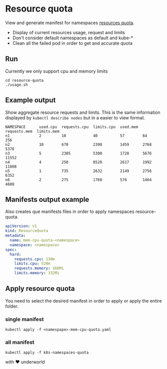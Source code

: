 # Resource quota

View and generate manifest for namespaces [resources quota](https://v1-16.docs.kubernetes.io/docs/tasks/administer-cluster/manage-resources/quota-memory-cpu-namespace/).

* Display of current resources usage, request and limits
* Don't consider default namespaces as default and kube-*
* Clean all the failed pod in order to get and accurate quota

## Run

Currently we only support cpu and memory limits

```
cd resource-quota
./usage.sh
```

## Example output

Show aggregate resource requests and limits. This is the same information
displayed by `kubectl describe nodes` but in a easier to view format.

```
NAMESPACE      used.cpu  requests.cpu  limits.cpu  used.mem  requests.mem  limits.mem
n1             2         10            40          57        64            256
n2             10        670           2300        1459      2768          5376
n3             5         2305          5300        1728      5676          11552
n4             4         250           8520        2617      1992          11008
n5             1         735           2632        2149      2756          6352
n6             2         275           1760        576       1464          4608
```

## Manifests output example
Also creates que manifests files in order to apply namespaces resource-quota.

```yaml
apiVersion: v1
kind: ResourceQuota
metadata:
  name: mem-cpu-quota-<namespace>
  namespace: <namespace>
spec:
  hard:
    requests.cpu: 130m
    limits.cpu: 520m
    requests.memory: 166Mi
    limits.memory: 332Mi
```

## Apply resource quota
You need to select the desired manifest in order to apply or apply the entire folder.

### single manifest
```
kubectl apply -f <namespape>-mem-cpu-quota.yaml
```

### all manifest
```
kubectl apply -f k8s-namespaces-quota
```

with :heart: underworld
